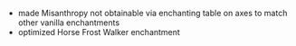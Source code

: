 - made Misanthropy not obtainable via enchanting table on axes to match other vanilla enchantments
- optimized Horse Frost Walker enchantment